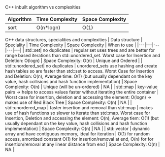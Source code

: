 C++ inbuilt algorithm vs complexities

| Algorithm | Time Complexity | Space Complexity |
|---|---|---|
| sort | O(n*logn) | O(1) | 

C++ data structures, specialities and complexities
| Data structure | Speciality | Time Complexity | Space Complexity | When to use |
|---|---|---|---|---|
| std::set| no duplicates | regular set uses trees and are better for range based iterations than std::unordered_set. Worst case for Insertion and Deletion: O(logn) | Space Complexity: O(n) | Unique and Ordered |
| std::unordered_set| no duplicates | unordered_sets use hashing and create hash tables so are faster than std::set to access. Worst Case for Insertion and Deletion: O(n), Average time: O(1) (but usually dependant on the key value, hash collisions and hash function implementation) | Space Complexity: O(n) | Unique (will be un-ordered) | NA |
| std::map | key-value pairs -> helps to access values faster without iterating the entire container | Worst case for insertion, deletion and accessing the element: O(logn) -> makes use of Red Black Tree | Space Complexity: O(n) | NA |
| std::unordered_map | faster insertion and removal than std::map | makes use of hash functions so slower to iterate than std::map. Worst case for Insertion, Deletion and accessing the element: O(n), Average tiem: O(1) (but usually dependant on the key value, hash collisions and hash function implementation) | Space Complexity: O(n) | NA |
| std::vector | dynamic array and have contiguous memory, ideal for iteration | O(1) for random access, amortized constant O(1) for insertion/removal at end, O(n) for for insertion/removal at any linear distance from end | Space Complexity: O(n) | NA |
